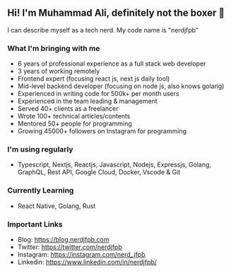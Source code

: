 ## Hi! I'm Muhammad Ali, definitely not the boxer 👋

I can describe myself as a tech nerd. My code name is "nerdjfpb"

### What I'm bringing with me
- 6 years of professional experience as a full stack web developer
- 3 years of working remotely
- Frontend expert (focusing react js, next js daily tool)
- Mid-level backend developer (focusing on node js, also knows golang)
- Experienced in writing code for 500k+ per month users
- Experienced in the team leading & management
- Served 40+ clients as a freelancer
- Wrote 100+ technical articles/contents
- Mentored 50+ people for programming
- Growing 45000+ followers on Instagram for programming


### I'm using regularly
- Typescript, Nextjs, Reactjs, Javascript, Nodejs, Expressjs, Golang, GraphQL, Rest API, Google Cloud, Docker, Vscode & Git


### Currently Learning
- React Native, Golang, Rust


### Important Links
- Blog: https://blog.nerdjfpb.com
- Twitter: https://twitter.com/nerdjfpb
- Instagram: https://instagram.com/nerd_jfpb
- Linkedin: https://www.linkedin.com/in/nerdjfpb/
